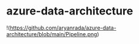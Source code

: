 # azure-data-architecture
!(https://github.com/aryanrada/azure-data-architecture/blob/main/Pipeline.png)
